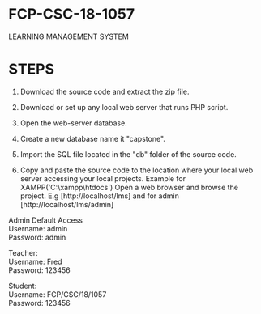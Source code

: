 # FCP-CSC-18-1057
LEARNING MANAGEMENT SYSTEM
# STEPS
1. Download the source code and extract the zip file.

2. Download or set up any local web server that runs PHP script.
3. Open the web-server database.
4. Create a new database name it "capstone".

5. Import the SQL file located in the "db" folder of the source code.
6. Copy and paste the source code to the location where your local web server accessing your local projects. Example for XAMPP('C:\xampp\htdocs')
Open a web browser and browse the project. E.g [http://localhost/lms] and for  admin [http://localhost/lms/admin]

Admin Default Access <br>
Username: admin <br>
Password: admin <br>

Teacher: <br>
Username: Fred <br>
Password: 123456<br>

Student: <br>
Username: FCP/CSC/18/1057<br>
Password: 123456<br>
